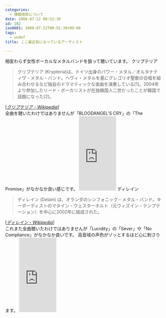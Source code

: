 ```yaml
---
categories:
  - 情報技術について
date: 2008-07-22 00:52:39
id: 282
iso8601: 2008-07-22T00:52:39+09:00
tags:
  - undef
title: ここ最近気になっているアーティスト

---
```


相変わらず女性ボーカルなメタルバンドを狙って聴いています。
クリプテリア
<blockquote cite="http://ja.wikipedia.org/wiki/%E3%82%AF%E3%83%AA%E3%83%97%E3%83%86%E3%83%AA%E3%82%A2" title="Source: クリプテリア - Wikipedia; Accessed Date: 7/22/2008" class="blockquote"><p>クリプテリア (Krypteria)は、ドイツ出身のパワー・メタル／オルタナティヴ・メタル・バンド。ヘヴィ・メタルを基にグレゴリオ聖歌の合唱を組み合わせるなど独自のドラマティックな楽曲を演奏している[1]。2004年より参加したリード・ボーカリストが在独韓国人二世だったことが韓国で話題になった[2]。</p></blockquote><div class="cite"> [<cite><a href="http://ja.wikipedia.org/wiki/%E3%82%AF%E3%83%AA%E3%83%97%E3%83%86%E3%83%AA%E3%82%A2">クリプテリア - Wikipedia</a></cite>] </div>
全曲を聴いたわけではありませんが「BLOODANGEL'S CRY」の「The Promise」がなかなか良い感じです。
<iframe src="http://rcm-jp.amazon.co.jp/e/cm?t=nqounet-22&o=9&p=8&l=as1&asins=B000PDZPQG&fc1=000000&IS2=1&lt1=_blank&lc1=0000FF&bc1=FFFFFF&bg1=FFFFFF&f=ifr&npa=1" style="width:120px;height:240px;" scrolling="no" marginwidth="0" marginheight="0" frameborder="0"></iframe>
ディレイン
<blockquote cite="http://ja.wikipedia.org/wiki/%E3%83%87%E3%82%A3%E3%83%AC%E3%82%A4%E3%83%B3" title="Source: ディレイン - Wikipedia; Accessed Date: 7/22/2008" class="blockquote"><p>ディレイン (Delain) は、オランダのシンフォニック・メタル・バンド。キーボーディストのマタイン・ウェスターホルト（元ウィズイン・テンプテーション）を中心に2002年に結成された。</p></blockquote><div class="cite"> [<cite><a href="http://ja.wikipedia.org/wiki/%E3%83%87%E3%82%A3%E3%83%AC%E3%82%A4%E3%83%B3">ディレイン - Wikipedia</a></cite>] </div>
これまた全曲聴いたわけではありませんが「Lucidity」の「Sever」や「No Compliance」がなかなか良いです。
高音域の声色がゾッとするほど心に刺さります。
<iframe src="http://rcm-jp.amazon.co.jp/e/cm?t=nqounet-22&o=9&p=8&l=as1&asins=B000MTFFZY&fc1=000000&IS2=1&lt1=_blank&lc1=0000FF&bc1=FFFFFF&bg1=FFFFFF&f=ifr&npa=1" style="width:120px;height:240px;" scrolling="no" marginwidth="0" marginheight="0" frameborder="0"></iframe>
    	
